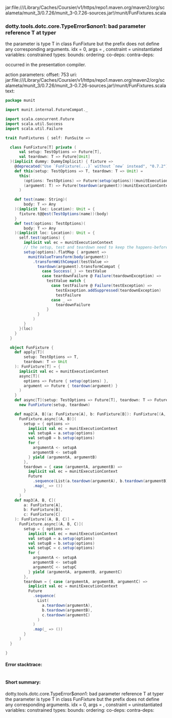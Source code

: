 jar:file://<HOME>/Library/Caches/Coursier/v1/https/repo1.maven.org/maven2/org/scalameta/munit_3/0.7.26/munit_3-0.7.26-sources.jar!/munit/FunFixtures.scala
### dotty.tools.dotc.core.TypeError$$anon$1: bad parameter reference T at typer
the parameter is type T in class FunFixture but the prefix <noprefix>
does not define any corresponding arguments.
idx = 0, args = ,
constraint =  uninstantiated variables:
 constrained types:
 bounds:
 ordering:
 co-deps:
 contra-deps:


occurred in the presentation compiler.

action parameters:
offset: 753
uri: jar:file://<HOME>/Library/Caches/Coursier/v1/https/repo1.maven.org/maven2/org/scalameta/munit_3/0.7.26/munit_3-0.7.26-sources.jar!/munit/FunFixtures.scala
text:
```scala
package munit

import munit.internal.FutureCompat._

import scala.concurrent.Future
import scala.util.Success
import scala.util.Failure

trait FunFixtures { self: FunSuite =>

  class FunFixture[T] private (
      val setup: TestOptions => Future[T],
      val teardown: T => Future[Unit]
  )(implicit dummy: DummyImplicit) { fixture =>
    @deprecated("Use `FunFixture(...)` without `new` instead", "0.7.2")
    def this(setup: TestOptions => T, teardown: T => Unit) =
      this(
        (options: TestOptions) => Future(setup(options))(munitExecutionContext),
        (argument: T) => Future(teardown(argument))(munitExecutionContext)
      )

    def test(name: String)(
        body: T => Any
    )(implicit loc: Location): Unit = {
      fixture.t@@est(TestOptions(name))(body)
    }
    def test(options: TestOptions)(
        body: T => Any
    )(implicit loc: Location): Unit = {
      self.test(options) {
        implicit val ec = munitExecutionContext
        // the setup, test and teardown need to keep the happens-before execution order
        setup(options).flatMap { argument =>
          munitValueTransform(body(argument))
            .transformWithCompat(testValue =>
              teardown(argument).transformCompat {
                case Success(_) => testValue
                case teardownFailure @ Failure(teardownException) =>
                  testValue match {
                    case testFailure @ Failure(testException) =>
                      testException.addSuppressed(teardownException)
                      testFailure
                    case _ =>
                      teardownFailure
                  }
              }
            )
        }
      }(loc)
    }
  }

  object FunFixture {
    def apply[T](
        setup: TestOptions => T,
        teardown: T => Unit
    ): FunFixture[T] = {
      implicit val ec = munitExecutionContext
      async[T](
        options => Future { setup(options) },
        argument => Future { teardown(argument) }
      )
    }
    def async[T](setup: TestOptions => Future[T], teardown: T => Future[Unit]) =
      new FunFixture(setup, teardown)

    def map2[A, B](a: FunFixture[A], b: FunFixture[B]): FunFixture[(A, B)] =
      FunFixture.async[(A, B)](
        setup = { options =>
          implicit val ec = munitExecutionContext
          val setupA = a.setup(options)
          val setupB = b.setup(options)
          for {
            argumentA <- setupA
            argumentB <- setupB
          } yield (argumentA, argumentB)
        },
        teardown = { case (argumentA, argumentB) =>
          implicit val ec = munitExecutionContext
          Future
            .sequence(List(a.teardown(argumentA), b.teardown(argumentB)))
            .map(_ => ())
        }
      )
    def map3[A, B, C](
        a: FunFixture[A],
        b: FunFixture[B],
        c: FunFixture[C]
    ): FunFixture[(A, B, C)] =
      FunFixture.async[(A, B, C)](
        setup = { options =>
          implicit val ec = munitExecutionContext
          val setupA = a.setup(options)
          val setupB = b.setup(options)
          val setupC = c.setup(options)
          for {
            argumentA <- setupA
            argumentB <- setupB
            argumentC <- setupC
          } yield (argumentA, argumentB, argumentC)
        },
        teardown = { case (argumentA, argumentB, argumentC) =>
          implicit val ec = munitExecutionContext
          Future
            .sequence(
              List(
                a.teardown(argumentA),
                b.teardown(argumentB),
                c.teardown(argumentC)
              )
            )
            .map(_ => ())
        }
      )
  }

}

```



#### Error stacktrace:

```

```
#### Short summary: 

dotty.tools.dotc.core.TypeError$$anon$1: bad parameter reference T at typer
the parameter is type T in class FunFixture but the prefix <noprefix>
does not define any corresponding arguments.
idx = 0, args = ,
constraint =  uninstantiated variables:
 constrained types:
 bounds:
 ordering:
 co-deps:
 contra-deps:
